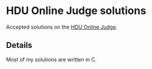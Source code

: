 # HDU Online Judge solutions

Accepted solutions on the [HDU Online Judge](http://acm.hdu.edu.cn/).

## Details

Most of my solutions are written in C.
